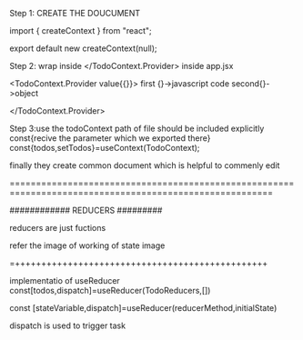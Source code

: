 Step 1: CREATE THE DOUCUMENT

import { createContext } from "react";

export default new createContext(null);

Step 2: wrap inside  </TodoContext.Provider> inside app.jsx

 <TodoContext.Provider value{{}}> first {}->javascript code second{}->object
 
 </TodoContext.Provider>


Step 3:use the todoContext
path of file should be included explicitly
const{recive the parameter which we exported there}
const{todos,setTodos}=useContext(TodoContext);


finally they create common document which is helpful to commenly edit 

========================================================================================================


############ REDUCERS #########

reducers are just fuctions 

refer the image of working of state image

=++++++++++++++++++++++++++++++++++++++++++++++++

implementatio of useReducer 
 const[todos,dispatch]=useReducer(TodoReducers,[])

 const [stateVariable,dispatch]=useReducer(reducerMethod,initialState)

 dispatch is used to trigger task